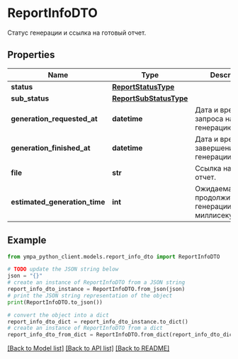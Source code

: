 # ReportInfoDTO

Статус генерации и ссылка на готовый отчет.

## Properties

Name | Type | Description | Notes
------------ | ------------- | ------------- | -------------
**status** | [**ReportStatusType**](ReportStatusType.md) |  | 
**sub_status** | [**ReportSubStatusType**](ReportSubStatusType.md) |  | [optional] 
**generation_requested_at** | **datetime** | Дата и время запроса на генерацию. | 
**generation_finished_at** | **datetime** | Дата и время завершения генерации. | [optional] 
**file** | **str** | Ссылка на готовый отчет. | [optional] 
**estimated_generation_time** | **int** | Ожидаемая продолжительность генерации в миллисекундах. | [optional] 

## Example

```python
from ympa_python_client.models.report_info_dto import ReportInfoDTO

# TODO update the JSON string below
json = "{}"
# create an instance of ReportInfoDTO from a JSON string
report_info_dto_instance = ReportInfoDTO.from_json(json)
# print the JSON string representation of the object
print(ReportInfoDTO.to_json())

# convert the object into a dict
report_info_dto_dict = report_info_dto_instance.to_dict()
# create an instance of ReportInfoDTO from a dict
report_info_dto_from_dict = ReportInfoDTO.from_dict(report_info_dto_dict)
```
[[Back to Model list]](../README.md#documentation-for-models) [[Back to API list]](../README.md#documentation-for-api-endpoints) [[Back to README]](../README.md)


